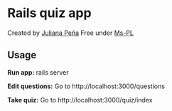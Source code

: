 # Rails quiz app

Created by [Juliana Peña](http://julianapena.com)
Free under [Ms-PL](http://www.opensource.org/licenses/MS-PL)

## Usage

**Run app:**
rails server

**Edit questions:**
Go to http://localhost:3000/questions

**Take quiz:**
Go to http://localhost:3000/quiz/index